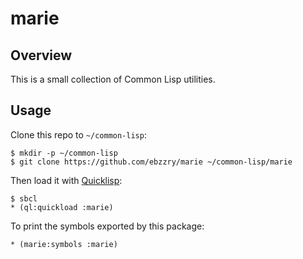 marie
=====


Overview
--------

This is a small collection of Common Lisp utilities.


Usage
-----

Clone this repo to `~/common-lisp`:

    $ mkdir -p ~/common-lisp
    $ git clone https://github.com/ebzzry/marie ~/common-lisp/marie

Then load it with [Quicklisp](https://quicklisp.org):

    $ sbcl
    * (ql:quickload :marie)

To print the symbols exported by this package:

    * (marie:symbols :marie)
